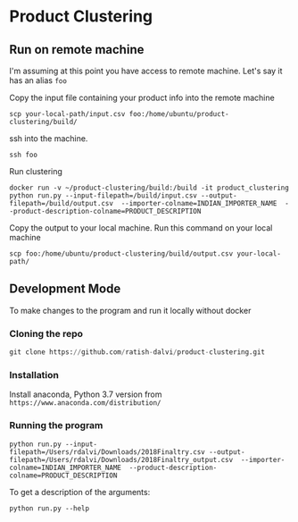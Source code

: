 # Product Clustering


## Run on remote machine

I'm assuming at this point you have access to remote machine. Let's say it has an alias `foo`

Copy the input file containing your product info into the remote machine
```
scp your-local-path/input.csv foo:/home/ubuntu/product-clustering/build/
```

ssh into the machine.
```
ssh foo
```

Run clustering
```
docker run -v ~/product-clustering/build:/build -it product_clustering python run.py --input-filepath=/build/input.csv --output-filepath=/build/output.csv  --importer-colname=INDIAN_IMPORTER_NAME  --product-description-colname=PRODUCT_DESCRIPTION
```

Copy the output to your local machine.
Run this command on your local machine

```
scp foo:/home/ubuntu/product-clustering/build/output.csv your-local-path/
```

## Development Mode

To make changes to the program and run it locally without docker

###  Cloning the repo

``` python
git clone https://github.com/ratish-dalvi/product-clustering.git

```

###  Installation

Install anaconda, Python 3.7 version from `https://www.anaconda.com/distribution/`


### Running the program

```
python run.py --input-filepath=/Users/rdalvi/Downloads/2018Finaltry.csv --output-filepath=/Users/rdalvi/Downloads/2018Finaltry_output.csv  --importer-colname=INDIAN_IMPORTER_NAME  --product-description-colname=PRODUCT_DESCRIPTION
```

To get a description of the arguments:

```
python run.py --help
```


